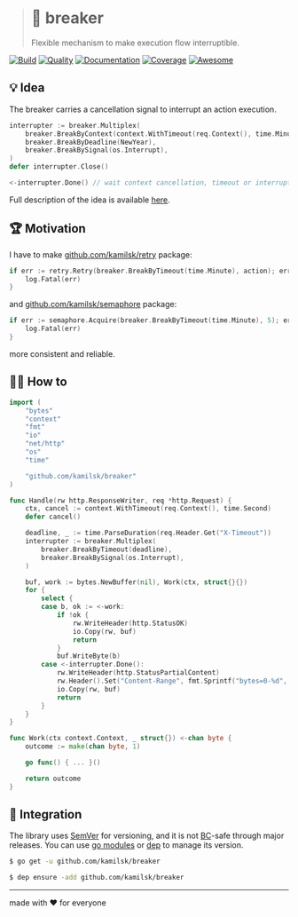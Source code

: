 > # 🚧 breaker
>
> Flexible mechanism to make execution flow interruptible.

[![Build][icon_build]][page_build]
[![Quality][icon_quality]][page_quality]
[![Documentation][icon_docs]][page_docs]
[![Coverage][icon_coverage]][page_coverage]
[![Awesome][icon_awesome]][page_awesome]

## 💡 Idea

The breaker carries a cancellation signal to interrupt an action execution.

```go
interrupter := breaker.Multiplex(
	breaker.BreakByContext(context.WithTimeout(req.Context(), time.Minute)),
	breaker.BreakByDeadline(NewYear),
	breaker.BreakBySignal(os.Interrupt),
)
defer interrupter.Close()

<-interrupter.Done() // wait context cancellation, timeout or interrupt signal
```

Full description of the idea is available [here][design].

## 🏆 Motivation

I have to make [github.com/kamilsk/retry][retry] package:

```go
if err := retry.Retry(breaker.BreakByTimeout(time.Minute), action); err != nil {
	log.Fatal(err)
}
```

and [github.com/kamilsk/semaphore][semaphore] package:

```go
if err := semaphore.Acquire(breaker.BreakByTimeout(time.Minute), 5); err != nil {
	log.Fatal(err)
}
```

more consistent and reliable.

## 🤼‍♂️ How to

```go
import (
	"bytes"
	"context"
	"fmt"
	"io"
	"net/http"
	"os"
	"time"

	"github.com/kamilsk/breaker"
)

func Handle(rw http.ResponseWriter, req *http.Request) {
	ctx, cancel := context.WithTimeout(req.Context(), time.Second)
	defer cancel()

	deadline, _ := time.ParseDuration(req.Header.Get("X-Timeout"))
	interrupter := breaker.Multiplex(
		breaker.BreakByTimeout(deadline),
		breaker.BreakBySignal(os.Interrupt),
	)

	buf, work := bytes.NewBuffer(nil), Work(ctx, struct{}{})
	for {
		select {
		case b, ok := <-work:
			if !ok {
				rw.WriteHeader(http.StatusOK)
				io.Copy(rw, buf)
				return
			}
			buf.WriteByte(b)
		case <-interrupter.Done():
			rw.WriteHeader(http.StatusPartialContent)
			rw.Header().Set("Content-Range", fmt.Sprintf("bytes=0-%d", buf.Len()))
			io.Copy(rw, buf)
			return
		}
	}
}

func Work(ctx context.Context, _ struct{}) <-chan byte {
	outcome := make(chan byte, 1)

	go func() { ... }()

	return outcome
}
```

## 🧩 Integration

The library uses [SemVer](https://semver.org) for versioning, and it is not
[BC](https://en.wikipedia.org/wiki/Backward_compatibility)-safe through major releases.
You can use [go modules](https://github.com/golang/go/wiki/Modules) or
[dep](https://golang.github.io/dep/) to manage its version.

```bash
$ go get -u github.com/kamilsk/breaker

$ dep ensure -add github.com/kamilsk/breaker
```

---

made with ❤️ for everyone

[icon_awesome]:     https://cdn.rawgit.com/sindresorhus/awesome/d7305f38d29fed78fa85652e3a63e154dd8e8829/media/badge.svg
[icon_build]:       https://travis-ci.org/kamilsk/breaker.svg?branch=master
[icon_coverage]:    https://api.codeclimate.com/v1/badges/1d703de640b4c6cfcd6f/test_coverage
[icon_docs]:        https://godoc.org/github.com/kamilsk/breaker?status.svg
[icon_quality]:     https://goreportcard.com/badge/github.com/kamilsk/breaker

[page_awesome]:     https://github.com/avelino/awesome-go#goroutines
[page_build]:       https://travis-ci.org/kamilsk/breaker
[page_coverage]:    https://codeclimate.com/github/kamilsk/breaker/test_coverage
[page_docs]:        https://godoc.org/github.com/kamilsk/breaker
[page_quality]:     https://goreportcard.com/report/github.com/kamilsk/breaker

[design]:           https://www.notion.so/octolab/breaker-77116e98fda74c28bd64e42bd440bbf3?r=0b753cbf767346f5a6fd51194829a2f3
[egg]:              https://github.com/kamilsk/egg
[promo]:            https://github.com/kamilsk/breaker
[retry]:            https://github.com/kamilsk/retry
[semaphore]:        https://github.com/kamilsk/semaphore

[tmp.docs]:         https://nicedoc.io/kamilsk/breaker?theme=dark
[tmp.history]:      https://github.githistory.xyz/kamilsk/breaker/blob/master/README.md
